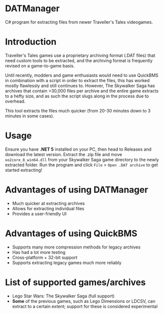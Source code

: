 # DATManager
C# program for extracting files from newer Traveller's Tales videogames.
# Introduction
Traveller's Tales games use a proprietary archiving format (.DAT files) that need custom tools to be extracted, and the archiving format is frequently revised on a game-to-game basis.

Until recently, modders and game enthusiasts would need to use QuickBMS in combination with a script in order to extract the files, this has worked mostly flawlessly and still continues to. However, The Skywalker Saga has archives that contain >30,000 files per archive and the entire game extracts to a hefty size, and as such the script slugs along in the process due to overhead.

This tool extracts the files much quicker (from 20-30 minutes down to 3 minutes in some cases).

# Usage

Ensure you have **.NET 5** installed on your PC, then head to Releases and download the latest version. Extract the .zip file and move `oo2core_8_win64.dll` from your Skywalker Saga game directory to the newly extracted folder. Run the program and click `File` > `Open .DAT archive` to get started extracting!

# Advantages of using DATManager

- Much quicker at extracting archives
- Allows for extracting individual files
- Provides a user-friendly UI

# Advantages of using QuickBMS

- Supports many more compression methods for legacy archives
- Has had a lot more testing
- Cross-platform + 32-bit support
- Supports extracting legacy games much more reliably

# List of supported games/archives

- Lego Star Wars: The Skywalker Saga (full support)
- **Some** of the previous games, such as Lego Dimensions or LDCSV, can extract to a certain extent; support for these is considered experimental
